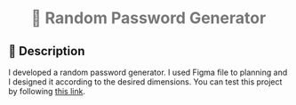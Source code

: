 <h1 align="center" style="color:#777;"> 🔑 Random Password Generator </h1>


## :memo: Description

I developed a random password generator. I used Figma file to planning and I designed it according to the desired dimensions. You can test this project by following [this link](https://ebrar-password-generator.netlify.app/).



<!-- ## :camera: Screenshot

![basketball ss](https://user-images.githubusercontent.com/102172877/204804030-e30530ed-e759-4cbb-8b6a-4d6100999987.jpg) -->
